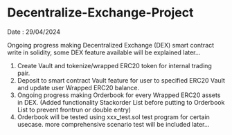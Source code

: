 # Decentralize-Exchange-Project
Date : 29/04/2024

Ongoing progress making Decentralized Exchange (DEX) smart contract write in solidity, some DEX feature available will be explained later...

1. Create Vault and tokenize/wrapped ERC20 token for internal trading pair.
2. Deposit to smart contract Vault feature for user to specified ERC20 Vault and update user Wrapped ERC20 balance.
3. Ongoing progress making Orderbook for every Wrapped ERC20 assets in DEX. (Added functionality Stackorder List before putting to Orderbook List to prevent frontrun or double entry)
4. Orderbook will be tested using xxx_test.sol test program for certain usecase. more comprehensive scenario test will be included later...
